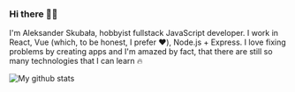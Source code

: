### Hi there 👋🤟

I'm Aleksander Skubała, hobbyist fullstack JavaScript developer. I work in React, Vue (which, to be honest, I prefer ❤️), Node.js + Express. I love fixing problems by creating apps and I'm amazed by fact, that there are still so many technologies that I can learn 🔥

![My github stats](https://github-readme-stats.vercel.app/api?username=aleksanderskubala&theme=nightowl&show_icons=true)
